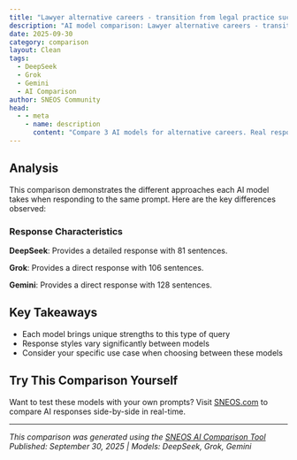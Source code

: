 ```yaml
---
title: "Lawyer alternative careers - transition from legal practice successfully"
description: "AI model comparison: Lawyer alternative careers - transition from legal practice successfully..."
date: 2025-09-30
category: comparison
layout: Clean
tags:
  - DeepSeek
  - Grok
  - Gemini
  - AI Comparison
author: SNEOS Community
head:
  - - meta
    - name: description
      content: "Compare 3 AI models for alternative careers. Real responses from DeepSeek, Grok, Gemini with detailed analysis."
---
```


<ChatComparison
  title="Lawyer alternative careers - transition from legal practice successfully"
  prompt="Lawyer alternative careers - transition from legal practice successfully"
  :responses='{"DeepSeek": "Of course. Transitioning from a legal career is a common and very achievable goal. The skills you\u0027ve honed as a lawyer\u2014analytical reasoning, project management, persuasive communication, and meticulous attention to detail\u2014are highly valued across numerous industries.\n\nThe key to a successful transition is to reframe your identity from \u0022lawyer\u0022 to \u0022problem-solver with a legal background.\u0022\n\nHere is a comprehensive guide to alternative careers for lawyers, broken down by category and strategy.\n\n---\n\n### Part 1: Mindset \u0026 Strategy for a Successful Transition\n\n1. **Conduct a Self-Assessment:** Before looking at roles, look at yourself.\n * **What do you enjoy?** Do you like drafting, negotiating, strategizing, managing people, public speaking, or deep research?\n * **What do you dislike?** Is it the billable hour, the adversarial nature, the repetitive documents, or the high-pressure deadlines?\n * **Identify Your Transferable Skills:** Make a list beyond \u0022legal research and writing.\u0022 Think: conflict resolution, risk management, compliance, due diligence, stakeholder management, and data analysis.\n\n2. **Reframe Your Narrative:** Stop saying \u0022I\u0027m a lawyer looking to leave the law.\u0022 Start saying: **\u0022I\u0027m a [Problem-Solver/Strategist/Project Manager] with a specialized background in law, seeking to apply my skills in a [new industry/role].\u0022**\n\n3. **Network Strategically:** Your network is your most valuable asset.\n * **Informational Interviews:** Reach out to people in roles or industries that interest you. Ask about their day-to-day, required skills, and how they got there. **Do not ask for a job** in the first conversation.\n * **Leverage LinkedIn:** Follow companies and influencers in your target field. Engage with their content. Update your profile to highlight transferable skills, not just legal expertise.\n\n4. **Be Prepared for a Learning Curve and a Potential Pay Cut:** Some roles may offer comparable pay, but others, especially at entry-level in a new field, may not. View it as an investment in your long-term happiness and career growth.\n\n---\n\n### Part 2: High-Potential Alternative Career Categories\n\nHere are some of the most common and rewarding paths for former lawyers.\n\n#### Category 1: In-House \u0026 Business-Adjacent Roles\n*These roles allow you to be a strategic partner rather than just an advisor.*\n\n* **Compliance Officer / Manager:** A natural fit. You develop and implement programs to ensure the company complies with laws and regulations. Industries: Financial Services, Healthcare, Tech, Pharma.\n* **Contract Manager / Specialist:** Manage the lifecycle of company contracts (drafting, negotiation, execution). Less adversarial than litigation and more focused on business enablement.\n* **Corporate Development / M\u0026A Analyst:** Your due diligence and deal-structuring experience is directly applicable. You\u0027ll help identify, evaluate, and execute acquisitions and partnerships.\n* **Human Resources:** Specialize in **Employee Relations** or as an **HR Business Partner**. Your understanding of employment law, investigation skills, and conflict resolution are perfect for this field.\n\n#### Category 2: Tech \u0026 Innovation\n*The tech industry highly values structured thinkers who can navigate complex regulatory environments.*\n\n* **Privacy Officer / Data Protection Counsel:** With GDPR, CCPA, and other privacy laws, this is a booming field. You develop and oversee data privacy programs.\n* **Product Counsel / Legal Ops:** Advise product teams on legal risk from the design stage. **Legal Operations** involves using tech and process improvement to make legal teams more efficient.\n* **Contracts Lifecycle Management (CLM) Consultant:** Work for a tech company (like Ironclad or DocuSign) to help other legal departments implement their software. You understand the client\u0027s pain points intimately.\n* **Trust \u0026 Safety Manager:** Develop policies and processes for content moderation, user safety, and platform integrity on social media or online marketplaces.\n\n#### Category 3: Finance \u0026 Investing\n*Leverage your analytical and risk-assessment skills in a fast-paced environment.*\n\n* **Investment Banking Analyst (especially in M\u0026A or Restructuring):** Intense hours, but your ability to analyze companies and manage complex processes is a huge asset.\n* **Venture Capital / Private Equity Associate:** Evaluate potential investments, conduct due diligence, and help portfolio companies with legal and strategic challenges. Your network from representing startups or funds can be a door-opener.\n* **Compliance at a Financial Institution:** A very stable and well-compensated path. Roles exist in Anti-Money Laundering (AML), Know Your Customer (KYC), and general regulatory compliance.\n\n#### Category 4: Entrepreneurship \u0026 Content\n*For those who want to build something of their own or leverage their expertise creatively.*\n\n* **Legal Tech Founder:** Identify a pain point you experienced in practice and build a solution for it.\n* **Consultant:** Offer your expertise on a project basis in areas like compliance, e-discovery, litigation readiness, or contract process review.\n* **Writer / Journalist / Analyst:** Legal training is excellent preparation for rigorous research and clear writing. Cover the legal industry, a specific business sector, or policy for a news outlet, research firm, or blog.\n* **Professional Speaker / Trainer:** Develop workshops on topics like negotiation, ethics, compliance, or legal writing for corporate audiences.\n\n#### Category 5: Public Interest \u0026 Government\n*Shift your focus to policy and the public good.*\n\n* **Policy Analyst / Lobbyist:** Work for a corporation, non-profit, or trade association to analyze and influence legislation and regulation.\n* **Government Agency Roles:** Work at the SEC, FTC, FCC, or a myriad of other agencies in enforcement, policy, or advisory capacities.\n* **Non-Profit Management:** Your project management and governance skills are invaluable for running or managing programs at a non-profit organization.\n\n---\n\n### Part 3: Actionable First Steps You Can Take Today\n\n1. **Update Your LinkedIn Profile \u0026 Resume:**\n * **LinkedIn Headline:** Change it from \u0022Lawyer at XYZ Firm\u0022 to something like \u0022Compliance \u0026 Risk Management Professional | Former Big Law Attorney\u0022 or \u0022Strategic Advisor Skilled in Contract Negotiation \u0026 M\u0026A Due Diligence.\u0022\n * **Resume:** De-emphasize \u0022legal\u0022 jargon. Use business language. For example, change \u0022Drafted motions for summary judgment\u0022 to \u0022Developed persuasive, evidence-based arguments to resolve complex disputes efficiently.\u0022\n\n2. **Identify 3 People for Informational Interviews:** Think of a law school classmate who left practice, a client in a role you admire, or a 2nd-degree connection on LinkedIn. Send a polite, concise message requesting 15-20 minutes of their time.\n\n3. **Take an Online Course:** Bolster your resume with a certificate in a new area. Platforms like Coursera, edX, and LinkedIn Learning offer courses in:\n * **Project Management (PMP/CAPM)**\n * **Data Analytics**\n * **Compliance (CCEP)**\n * **Privacy (CIPP)**\n\n4. **Join a Professional Association:** Groups like the **Association of Corporate Counsel (ACC)** have valuable resources and networking events, even if you\u0027re not yet in-house. For compliance, look at the **Society of Corporate Compliance and Ethics (SCCE)**.\n\n### Success Story Inspiration\n\n* **The Litigator to Product Manager:** A litigation associate tired of the conflict used his deep understanding of e-discovery pain points to get a job at a legal tech startup, eventually becoming a Product Manager defining the product\u0027s features.\n* **The Corporate Lawyer to Startup COO:** A corporate associate who spent years advising startups on fundraising and operations was recruited by a client to be their Chief Operating Officer, leveraging her strategic and deal-making skills.\n* **The IP Lawyer to Content Strategist:** An IP lawyer with a passion for writing started a blog on tech law, built an audience, and was hired as a content strategist for a major tech company\u0027s marketing team.\n\nRemember, your legal career is not a life sentence; it\u0027s a powerful launchpad. The skills you\u0027ve developed are your greatest asset. By being strategic, reframing your experience, and networking effectively, you can successfully transition into a fulfilling and rewarding new career.", "Grok": "Transitioning from a career in legal practice to an alternative career can be both rewarding and challenging. Lawyers often possess a unique skill set\u2014analytical thinking, problem-solving, research, negotiation, and communication skills\u2014that can be applied to a wide range of industries and roles. Below is a detailed guide to help you explore alternative career paths and transition successfully from legal practice:\n\n---\n\n### Step 1: Self-Assessment and Goal Setting\nBefore diving into a new career, take time to reflect on your interests, skills, and long-term goals.\n- **Identify Transferable Skills:** Recognize the skills you\u2019ve developed as a lawyer, such as critical thinking, attention to detail, contract drafting, conflict resolution, and client management.\n- **Evaluate Your Interests:** What aspects of law do you enjoy (e.g., research, advocacy, policy)? What frustrates you (e.g., billable hours, stress)? Are there industries or hobbies you\u2019re passionate about outside of law?\n- **Clarify Your Priorities:** Are you seeking better work-life balance, higher income, creative freedom, or a sense of purpose? Define what \u201Csuccess\u201D means to you in a new career.\n- **Assess Financial Needs:** Consider whether you can afford a career switch that might involve a pay cut or additional training.\n\n**Tool:** Take career assessment tests like the Myers-Briggs Type Indicator (MBTI) or StrengthsFinder to better understand your personality and strengths.\n\n---\n\n### Step 2: Explore Alternative Career Paths\nLawyers can pivot to numerous fields. Here are some common and emerging alternative careers for lawyers, grouped by skill alignment and industry:\n\n#### 1. Business and Corporate Roles\nLawyers often excel in business roles due to their understanding of contracts, compliance, and risk management.\n- **Corporate Compliance Officer:** Ensure companies adhere to laws and regulations.\n- **Human Resources (HR) Manager:** Handle workplace policies, employee relations, and conflict resolution.\n- **Business Consultant/Management Consultant:** Advise organizations on strategy, operations, or legal risks (firms like McKinsey or Deloitte often value legal backgrounds).\n- **Entrepreneur/Startup Founder:** Use your legal knowledge to start a business, especially in legal tech or consulting.\n\n#### 2. Policy, Government, and Advocacy\nIf you\u2019re passionate about social impact or public service, these roles may align with your values.\n- **Policy Analyst/Advisor:** Work for government agencies, think tanks, or NGOs to shape legislation or public policy.\n- **Lobbyist:** Advocate for specific causes or organizations to influence policy.\n- **Nonprofit Leadership:** Lead or manage programs for charities or advocacy groups (e.g., executive director roles).\n\n#### 3. Writing, Media, and Communications\nLawyers often have strong writing and storytelling skills, making these fields a natural pivot.\n- **Legal Journalist/Content Creator:** Write articles, books, or blogs about legal issues for outlets like Law360 or create educational content on platforms like YouTube or LinkedIn.\n- **Technical Writer:** Draft manuals, policies, or reports for companies in tech, healthcare, or finance.\n- **Public Relations (PR) Specialist:** Manage communications and branding for organizations, leveraging your ability to craft persuasive messages.\n\n#### 4. Education and Training\nIf you enjoy mentorship or teaching, education can be a fulfilling path.\n- **Law Professor or Lecturer:** Teach at universities or law schools (may require further academic credentials).\n- **Corporate Trainer:** Teach employees about compliance, ethics, or workplace policies.\n- **Career Coach for Lawyers:** Help other attorneys transition to new careers using your experience.\n\n#### 5. Technology and Legal Tech\nWith the rapid growth of legal tech, lawyers with tech-savvy skills can thrive in this space.\n- **Legal Tech Consultant/Product Manager:** Work for companies like Clio, DocuSign, or Relativity to develop tools for law firms and legal departments.\n- **Data Privacy Officer:** Advise companies on data protection laws like GDPR or CCPA.\n- **Ediscovery Specialist:** Manage electronic evidence in litigation, often for tech or legal consulting firms.\n\n#### 6. Finance and Real Estate\nLawyers with transactional experience can pivot to finance or property-related roles.\n- **Financial Analyst/Advisor:** Work in investment banking, wealth management, or corporate finance (may require additional certifications like CFA).\n- **Real Estate Consultant/Broker:** Use knowledge of property law to assist clients in real estate transactions.\n- **Risk Manager:** Assess and mitigate financial or operational risks for organizations.\n\n#### 7. Creative and Non-Traditional Roles\nIf you want to step away from structured environments, consider creative or entrepreneurial paths.\n- **Author/Screenwriter:** Write novels, memoirs, or scripts (legal thrillers are a popular genre for ex-lawyers).\n- **Mediator/Conflict Resolution Specialist:** Help parties resolve disputes outside of court.\n- **Life Coach or Counselor:** Use your listening and problem-solving skills to guide individuals (may require additional training).\n\n---\n\n### Step 3: Build Relevant Skills and Credentials\nDepending on the career path you choose, you may need to upskill or earn certifications.\n- **Certifications and Courses:** Look into programs tailored to your target industry. For example:\n - Business: MBA, project management certification (PMP), or financial modeling courses.\n - Tech: Coding bootcamps, data analytics courses, or certifications in cybersecurity or AI.\n - Writing: Creative writing workshops or journalism courses.\n- **Networking and Mentorship:** Join industry-specific groups on LinkedIn, attend conferences, and seek mentors who have made similar transitions.\n- **Volunteering or Internships:** Gain hands-on experience in a new field through part-time or volunteer work while still practicing law.\n\n**Tip:** Highlight your legal background as a unique strength, but tailor your resume and cover letter to emphasize relevant skills for the new role.\n\n---\n\n### Step 4: Leverage Your Legal Network\nYour existing network can be a powerful tool in transitioning.\n- **Inform Colleagues and Clients:** Let trusted contacts know you\u2019re exploring new opportunities\u2014they may have leads or referrals.\n- **Join Professional Groups:** Engage with organizations like the American Bar Association (ABA) or local bar associations, which often have resources for career transitions.\n- **Alumni Networks:** Reach out to alumni from your law school or undergraduate program for advice or job opportunities.\n\n---\n\n### Step 5: Address Common Challenges\nTransitioning careers can come with hurdles. Here\u2019s how to tackle them:\n- **Fear of Starting Over:** Remember that your legal skills give you a strong foundation\u2014focus on transferable abilities rather than seeing it as a \u201Creset.\u201D\n- **Pay Cut Concerns:** If a pay cut is unavoidable, create a financial plan to manage the transition (e.g., savings, part-time legal work).\n- **Identity Shift:** Leaving law may feel like losing a part of your identity. Reframe the change as an expansion of your skills and purpose.\n- **Lack of Experience:** Start with roles or industries adjacent to law (e.g., compliance, HR) to ease the transition while building new expertise.\n\n---\n\n### Step 6: Consider Hybrid or Part-Time Options\nIf you\u2019re not ready to leave law entirely, explore hybrid or part-time roles to test the waters.\n- **Contract Attorney/Freelance Legal Work:** Take on project-based legal work while pursuing a side career.\n- **In-House Counsel with Broader Responsibilities:** Move to a corporate role where legal expertise is just one part of the job (e.g., overseeing operations or strategy).\n- **Consulting:** Offer legal consulting services while exploring other fields.\n\n---\n\n### Success Stories and Inspiration\n- **From Lawyer to Author:** Many lawyers, like John Grisham, have become bestselling authors by drawing on their legal experiences.\n- **From Lawyer to Tech Entrepreneur:** Lawyers have founded legal tech startups like LegalZoom, leveraging their insight into pain points in the legal industry.\n- **From Lawyer to Policy Advocate:** Barack Obama, a former lawyer, transitioned into public service and politics, showing the power of legal training in leadership roles.\n\n---\n\n### Step 7: Take Action\n- **Set a Timeline:** Decide whether you\u2019ll transition gradually (e.g., over 1-2 years) or make a clean break.\n- **Create a Portfolio:** Document relevant skills or projects (e.g., writing samples, business plans) to showcase to potential employers.\n- **Apply and Iterate:** Start applying for roles, and use feedback from interviews to refine your approach.\n\n---\n\n### Resources for Transitioning Lawyers\n- **Books:**\n - *What Color Is Your Parachute?* by Richard N. Bolles \u2013 A classic career transition guide.\n - *The Lawyer\u2019s Career Change Handbook* by Hindi Greenberg \u2013 Tailored advice for attorneys.\n- **Websites:**\n - LeavingLaw.com \u2013 Resources and community for lawyers seeking new careers.\n - JD Careers Out There (JDCOT) \u2013 Videos and advice on alternative careers for JDs.\n- **Podcasts:**\n - \u201CThe Former Lawyer Podcast\u201D \u2013 Stories and tips from ex-lawyers.\n - \u201CJDHD\u201D \u2013 Focuses on career pivots for lawyers with ADHD or unique challenges.\n\n---\n\n### Final Thoughts\nTransitioning from legal practice to an alternative career requires introspection, planning, and persistence, but it\u2019s entirely achievable. Your legal background is a powerful asset that can open doors in diverse fields. Whether you\u2019re seeking a better work-life balance, a creative outlet, or a new challenge, take incremental steps, lean on your network, and remain open to learning. Many lawyers have successfully pivoted to fulfilling careers\u2014 you can too.\n\nIf you have a specific career path in mind or need more tailored advice, feel free to ask for further details!", "Gemini": "Okay, you\u0027re a lawyer looking to transition out of traditional practice. That\u0027s a common and very achievable goal! Many lawyers have successfully pivoted to fulfilling and lucrative alternative careers. Here\u0027s a breakdown of potential paths, the skills that translate, and how to make the switch successfully:\n\n**I. Leveraging Legal Skills Directly (Adjacent Roles):**\n\nThese options often require less retraining and allow you to leverage your existing legal knowledge and experience.\n\n* **Compliance Officer/Manager:**\n * **What it is:** Develops, implements, and oversees compliance programs to ensure a company adheres to laws, regulations, and internal policies.\n * **Why it fits:** Lawyers are experts in understanding and interpreting regulations. Due diligence, risk assessment, investigation skills are invaluable.\n * **How to transition:** Focus on experience in regulatory areas relevant to the specific industry (e.g., healthcare, finance, environmental). Consider certifications like Certified Compliance \u0026 Ethics Professional (CCEP).\n\n* **Contracts Manager/Administrator:**\n * **What it is:** Drafts, reviews, negotiates, and manages contracts throughout their lifecycle.\n * **Why it fits:** Directly uses contract law knowledge and negotiation skills.\n * **How to transition:** Highlight contract drafting/review experience. Consider a certificate in contract management (e.g., from the National Contract Management Association - NCMA).\n\n* **Legal Technology:**\n * **What it is:** Working for legal tech companies in roles such as product management, sales, marketing, training, or customer success.\n * **Why it fits:** Understanding the legal industry\u0027s needs and challenges. Ability to translate complex legal concepts into understandable terms for non-lawyers.\n * **How to transition:** Network with people in legal tech, attend industry events, and demonstrate your interest in technology. Consider courses or certifications in project management or relevant software.\n\n* **Paralegal/Legal Assistant Management:**\n * **What it is:** Overseeing and managing paralegal or legal assistant teams.\n * **Why it fits:** Leadership, mentoring, and organizational skills developed in legal practice.\n * **How to transition:** Emphasize supervisory experience, training abilities, and project management skills.\n\n* **Mediator/Arbitrator:**\n * **What it is:** Facilitating dispute resolution between parties.\n * **Why it fits:** Strong communication, negotiation, and analytical skills. Knowledge of legal principles.\n * **How to transition:** Obtain mediation/arbitration training and certification. Network with experienced mediators and arbitrators.\n\n* **Legal Recruiting:**\n * **What it is:** Placing lawyers in law firms and companies.\n * **Why it fits:** Deep understanding of the legal market, attorney skills, and firm culture.\n * **How to transition:** Network with legal recruiters. Demonstrate your knowledge of the legal landscape.\n\n* **Expert Witness/Consultant:**\n * **What it is:** Providing expert testimony or consulting services on legal matters within your area of expertise.\n * **Why it fits:** Deep knowledge and experience in a specific legal field.\n * **How to transition:** Market your expertise to law firms and companies. Network with attorneys in your field.\n\n* **Corporate Secretary/Governance Role:**\n * **What it is:** Ensuring a company complies with corporate governance regulations and maintains accurate records.\n * **Why it fits:** Understanding of corporate law, compliance, and regulatory requirements.\n * **How to transition:** Highlight experience with corporate governance matters.\n\n**II. Utilizing Transferable Skills (Broader Roles):**\n\nThese roles leverage the valuable skills you\u0027ve developed as a lawyer but may require more significant re-skilling or a different industry.\n\n* **Business Development/Sales:**\n * **What it is:** Identifying and pursuing new business opportunities.\n * **Why it fits:** Lawyers are skilled at persuasion, communication, and building relationships. Ability to understand complex business issues.\n * **How to transition:** Highlight client management and business development experience. Consider sales training or courses.\n\n* **Project Management:**\n * **What it is:** Planning, executing, and closing projects on time and within budget.\n * **Why it fits:** Lawyers are often responsible for managing complex cases and projects. Strong organizational and analytical skills.\n * **How to transition:** Obtain project management certification (e.g., PMP). Highlight project management experience on your resume.\n\n* **Management Consulting:**\n * **What it is:** Advising businesses on strategy, operations, and other management issues.\n * **Why it fits:** Analytical skills, problem-solving abilities, and ability to communicate effectively.\n * **How to transition:** Target consulting firms that value legal experience. Network with consultants.\n\n* **Financial Analysis/Investment Banking:**\n * **What it is:** Analyzing financial data and providing investment advice.\n * **Why it fits:** Analytical skills, attention to detail, and understanding of financial regulations (especially if you worked in a relevant area like securities law).\n * **How to transition:** Obtain financial certifications (e.g., CFA). Take courses in finance and accounting.\n\n* **Entrepreneurship:**\n * **What it is:** Starting your own business.\n * **Why it fits:** Lawyers are risk-averse, problem solvers, and hard workers. They also have a good understanding of contracts and legal issues.\n * **How to transition:** Develop a business plan, secure funding, and seek mentorship from experienced entrepreneurs.\n\n* **Writing/Editing:**\n * **What it is:** Writing or editing articles, books, or other content.\n * **Why it fits:** Lawyers are skilled writers and communicators.\n * **How to transition:** Build a portfolio of writing samples. Consider freelance writing opportunities.\n\n* **Teaching/Academia:**\n * **What it is:** Teaching law or related subjects at a university or college.\n * **Why it fits:** Deep knowledge of law and ability to communicate effectively.\n * **How to transition:** Obtain a higher degree (e.g., LLM, SJD). Gain teaching experience.\n\n* **Real Estate Development/Investment:**\n * **What it is:** Developing or investing in real estate projects.\n * **Why it fits:** Understanding of property law, contracts, and finance.\n * **How to transition:** Take courses in real estate development or finance. Network with real estate professionals.\n\n* **Human Resources:**\n * **What it is:** Managing employee relations, recruitment, and compliance with employment laws.\n * **Why it fits:** Understanding of employment law and HR regulations.\n * **How to transition:** Obtain HR certification (e.g., SHRM-CP, SHRM-SCP). Highlight experience with employee relations or compliance.\n\n**III. Key Considerations for a Successful Transition:**\n\n* **Identify Your \u0022Why\u0022:** Why are you leaving legal practice? What are you passionate about? What are your values? Understanding your motivations will help you choose the right path.\n* **Assess Your Skills:** Make a list of your legal skills (research, writing, negotiation, analysis, etc.) and transferable skills (communication, problem-solving, leadership, etc.).\n* **Research Industries and Roles:** Explore different industries and roles that align with your skills and interests. Read job descriptions and talk to people who work in those fields.\n* **Network Strategically:** Attend industry events, join professional organizations, and connect with people on LinkedIn. Informational interviews are invaluable for learning about different careers.\n* **Re-Skill or Up-Skill:** Identify any skills gaps and take courses, workshops, or certifications to fill them.\n* **Tailor Your Resume and Cover Letter:** Highlight the skills and experience that are most relevant to the target role. Use keywords from the job description.\n* **Consider a \u0022Stepping Stone\u0022 Role:** If you can\u0027t immediately land your dream job, consider a role that will allow you to gain relevant experience and build your network.\n* **Be Patient:** The transition process can take time. Don\u0027t get discouraged if you don\u0027t find the perfect job right away.\n* **Prepare for the Interview:** Practice answering common interview questions and be prepared to explain why you\u0027re leaving legal practice and why you\u0027re interested in the new role. Highlight your transferable skills and how they will benefit the employer.\n* **Update Your LinkedIn Profile:** Make sure your LinkedIn profile is up-to-date and highlights your skills and experience. Use keywords that are relevant to your target role.\n* **Address concerns:** Be ready to address potential employer concerns about your career change. Show enthusiasm, willingness to learn, and the value you bring. Emphasize that your legal background provides a unique and valuable perspective.\n* **Don\u0027t Burn Bridges:** Maintain professional relationships with former colleagues and employers. You never know when you might need their help or advice.\n\n**Examples of Successful Transitions:**\n\n* **Litigator to Compliance Officer:** A litigator with experience in healthcare regulations transitioned to a compliance officer role at a hospital.\n* **Corporate Lawyer to Business Development Manager:** A corporate lawyer with experience in mergers and acquisitions transitioned to a business development manager role at a software company.\n* **Real Estate Attorney to Real Estate Developer:** A real estate attorney started their own real estate development company.\n\n**Important Resources:**\n\n* **LinkedIn:** Use LinkedIn to network with people in your target industry and find job postings.\n* **Industry Associations:** Join professional organizations in your target industry.\n* **Career Counseling:** Consider working with a career counselor who specializes in helping lawyers transition to alternative careers.\n* **Online Courses:** Take online courses to learn new skills and knowledge.\n* **Books and Articles:** Read books and articles about career transitions and alternative careers for lawyers.\n\n**The key takeaway is to be proactive, strategic, and persistent. With careful planning and execution, you can successfully transition from legal practice to a fulfilling and rewarding new career.** Good luck!\n"}' 
  published-date="12:50"
/>

## Analysis

This comparison demonstrates the different approaches each AI model takes when responding to the same prompt. Here are the key differences observed:

### Response Characteristics

**DeepSeek**: Provides a detailed response with 81 sentences. 

**Grok**: Provides a direct response with 106 sentences. 

**Gemini**: Provides a direct response with 128 sentences. 

## Key Takeaways

- Each model brings unique strengths to this type of query
- Response styles vary significantly between models
- Consider your specific use case when choosing between these models

## Try This Comparison Yourself

Want to test these models with your own prompts? Visit [SNEOS.com](https://sneos.com) to compare AI responses side-by-side in real-time.

---

*This comparison was generated using the [SNEOS AI Comparison Tool](https://sneos.com)*
*Published: September 30, 2025 | Models: DeepSeek, Grok, Gemini*
